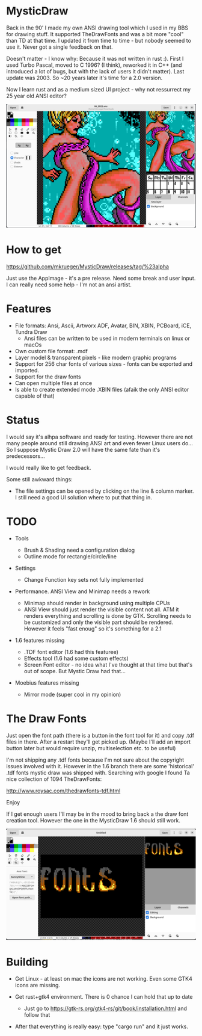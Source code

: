# MysticDraw

Back in the 90' I made my own ANSI drawing tool which I used in my BBS for drawing stuff. It supported TheDrawFonts and was a bit more "cool" than TD at that time.
I updated it from time to time - but nobody seemed to use it. Never got a single feedback on that.

Doesn't matter - I know why: Because it was not written in rust :). First I used Turbo Pascal, moved to C 1996? (I think), reworked it in C++ (and introduced a lot of bugs, but with the lack of users it didn't matter). Last update was 2003. So ~20 years later it's time for a 2.0 version.

Now I learn rust and as a medium sized UI project - why not ressurrect my 25 year old ANSI editor?

![Screenshot](/assets/images/screenshot.png)

# How to get

https://github.com/mkrueger/MysticDraw/releases/tag/%23alpha

Just use the AppImage - it's a pre release. Need some break and user input. I can really need some help - I'm not an ansi artist.

# Features

 * File formats: Ansi, Ascii, Artworx ADF, Avatar, BIN, XBIN, PCBoard, iCE, Tundra Draw
   - Ansi files can be written to be used in modern terminals on linux or macOs
 * Own custom file format: .mdf
 * Layer model & transparent pixels - like modern graphic programs
 * Support for 256 char fonts of various sizes - fonts can be exported and imported.
 * Support for the draw fonts
 * Can open multiple files at once
 * Is able to create extended mode .XBIN files (afaik the only ANSI editor capable of that)

# Status

I would say it's alhpa software and ready for testing. However there are not many people around still drawing ANSI art and even fewer Linux users do…
So I suppose Mystic Draw 2.0 will have the same fate than it's predecessors…

I would really like to get feedback.

Some still awkward things:

+ The file settings can be opened by clicking on the line & column marker. I still need a good UI solution where to put that thing in.

# TODO

 * Tools
    * Brush & Shading need a configuration dialog
    * Outline mode for rectangle/circle/line
 * Settings
    * Change Function key sets not fully implemented
 * Performance. ANSI View and Minimap needs a rework
    - Minimap should render in background using multiple CPUs
    - ANSI View should just render the visible content not all. ATM it renders everything and scrolling is done by GTK.
      Scrolling needs to be customized and only the visible part should be rendered. However it feels "fast enoug" so it's something for a 2.1
    
 * 1.6 features missing
    * .TDF font editor (1.6 had this featuree)
    * Effects tool (1.6 had some custom effects)
    * Screen Font editor - no idea what I've thought at that time but that's out of scope. But Mystic Draw had that…
 * Moebius features missing
    * Mirror mode (super cool in my opinion)

# The Draw Fonts

Just open the font path (there is a button in the font tool for it) and copy .tdf files in there. After a restart they'll get picked up.
(Maybe I'll add an import button later but would require unzip, multiselection etc. to be useful)

I'm not shipping any .tdf fonts because I'm not sure about the copyright issues involved with it. However in the 1.6 branch there are some 'historical' .tdf fonts mystic draw was shipped with.
Searching with google I found Ta nice collection of 1094 TheDrawFonts:

http://www.roysac.com/thedrawfonts-tdf.html

Enjoy

If I get enough users I'll may be in the mood to bring back a the draw font creation tool. However the one in the MysticDraw 1.6 should still work.

![Screenshot](/assets/images/screenshot_font.png)

# Building

* Get Linux - at least on mac the icons are not working. Even some GTK4 icons are missing.
* Get rust+gtk4 environment. There is 0 chance I can hold that up to date
  * Just go to https://gtk-rs.org/gtk4-rs/git/book/installation.html and follow that

* After that everything is really easy: type "cargo run" and it just works.
